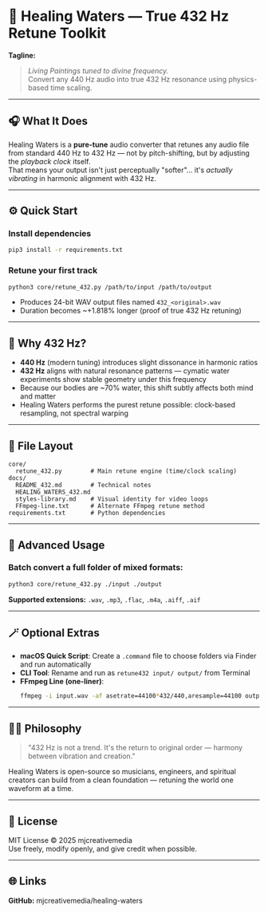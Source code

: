 # 🌊 Healing Waters — True 432 Hz Retune Toolkit

**Tagline:**  
> *Living Paintings tuned to divine frequency.*  
> Convert any 440 Hz audio into true 432 Hz resonance using physics-based time scaling.

---

## 🎧 What It Does

Healing Waters is a **pure-tune** audio converter that retunes any audio file from standard 440 Hz to 432 Hz — not by pitch-shifting, but by adjusting the *playback clock* itself.  
That means your output isn't just perceptually "softer"... it's *actually vibrating* in harmonic alignment with 432 Hz.

---

## ⚙️ Quick Start

### Install dependencies
```bash
pip3 install -r requirements.txt
```

### Retune your first track
```bash
python3 core/retune_432.py /path/to/input /path/to/output
```

- Produces 24-bit WAV output files named `432_<original>.wav`
- Duration becomes ~+1.818% longer (proof of true 432 Hz retuning)

---

## 🧠 Why 432 Hz?

- **440 Hz** (modern tuning) introduces slight dissonance in harmonic ratios
- **432 Hz** aligns with natural resonance patterns — cymatic water experiments show stable geometry under this frequency
- Because our bodies are ~70% water, this shift subtly affects both mind and matter
- Healing Waters performs the purest retune possible: clock-based resampling, not spectral warping

---

## 🧩 File Layout

```
core/
  retune_432.py        # Main retune engine (time/clock scaling)
docs/
  README_432.md        # Technical notes
  HEALING_WATERS_432.md
  styles-library.md    # Visual identity for video loops
  FFmpeg-line.txt      # Alternate FFmpeg retune method
requirements.txt       # Python dependencies
```

---

## 🧱 Advanced Usage

### Batch convert a full folder of mixed formats:
```bash
python3 core/retune_432.py ./input ./output
```

**Supported extensions:** `.wav`, `.mp3`, `.flac`, `.m4a`, `.aiff`, `.aif`

---

## 🪄 Optional Extras

- **macOS Quick Script**: Create a `.command` file to choose folders via Finder and run automatically
- **CLI Tool**: Rename and run as `retune432 input/ output/` from Terminal
- **FFmpeg Line (one-liner)**:
  ```bash
  ffmpeg -i input.wav -af asetrate=44100*432/440,aresample=44100 output.wav
  ```

---

## 🧘‍♂️ Philosophy

> "432 Hz is not a trend. It's the return to original order — harmony between vibration and creation."

Healing Waters is open-source so musicians, engineers, and spiritual creators can build from a clean foundation — retuning the world one waveform at a time.

---

## 📄 License

MIT License © 2025 mjcreativemedia  
Use freely, modify openly, and give credit when possible.

---

## 🌐 Links

**GitHub:** mjcreativemedia/healing-waters

